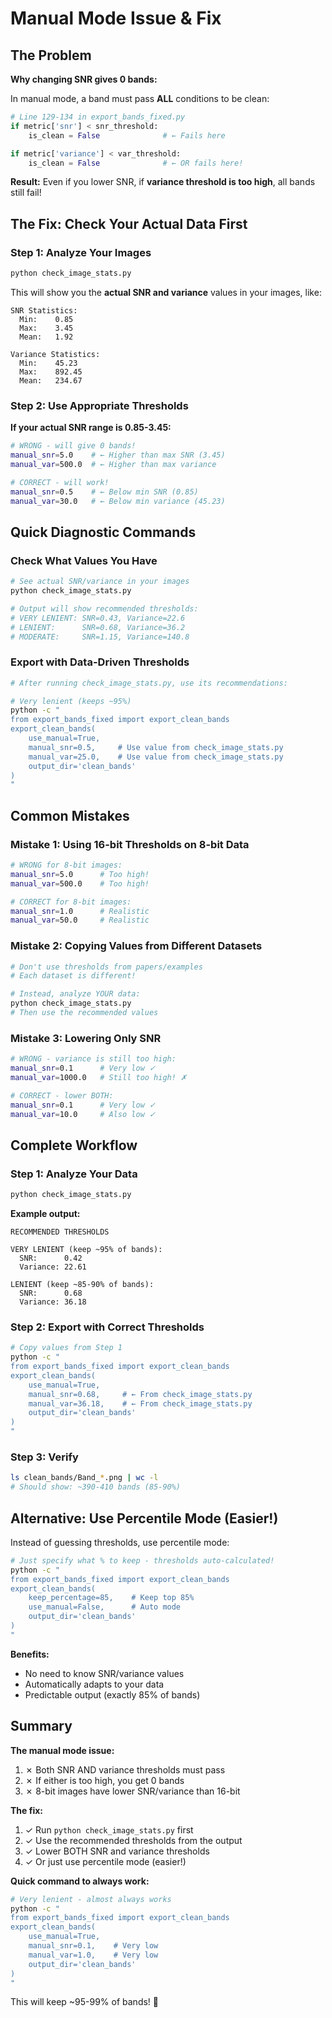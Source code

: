 # Manual Mode Issue & Fix

## The Problem

**Why changing SNR gives 0 bands:**

In manual mode, a band must pass **ALL** conditions to be clean:

```python
# Line 129-134 in export_bands_fixed.py
if metric['snr'] < snr_threshold:
    is_clean = False              # ← Fails here

if metric['variance'] < var_threshold:
    is_clean = False              # ← OR fails here!
```

**Result:** Even if you lower SNR, if **variance threshold is too high**, all bands still fail!

## The Fix: Check Your Actual Data First

### Step 1: Analyze Your Images

```bash
python check_image_stats.py
```

This will show you the **actual SNR and variance** values in your images, like:

```
SNR Statistics:
  Min:    0.85
  Max:    3.45
  Mean:   1.92

Variance Statistics:
  Min:    45.23
  Max:    892.45
  Mean:   234.67
```

### Step 2: Use Appropriate Thresholds

**If your actual SNR range is 0.85-3.45:**

```bash
# WRONG - will give 0 bands!
manual_snr=5.0    # ← Higher than max SNR (3.45)
manual_var=500.0  # ← Higher than max variance

# CORRECT - will work!
manual_snr=0.5    # ← Below min SNR (0.85)
manual_var=30.0   # ← Below min variance (45.23)
```

## Quick Diagnostic Commands

### Check What Values You Have

```bash
# See actual SNR/variance in your images
python check_image_stats.py

# Output will show recommended thresholds:
# VERY LENIENT: SNR=0.43, Variance=22.6
# LENIENT:      SNR=0.68, Variance=36.2
# MODERATE:     SNR=1.15, Variance=140.8
```

### Export with Data-Driven Thresholds

```bash
# After running check_image_stats.py, use its recommendations:

# Very lenient (keeps ~95%)
python -c "
from export_bands_fixed import export_clean_bands
export_clean_bands(
    use_manual=True,
    manual_snr=0.5,     # Use value from check_image_stats.py
    manual_var=25.0,    # Use value from check_image_stats.py
    output_dir='clean_bands'
)
"
```

## Common Mistakes

### Mistake 1: Using 16-bit Thresholds on 8-bit Data

```bash
# WRONG for 8-bit images:
manual_snr=5.0      # Too high!
manual_var=500.0    # Too high!

# CORRECT for 8-bit images:
manual_snr=1.0      # Realistic
manual_var=50.0     # Realistic
```

### Mistake 2: Copying Values from Different Datasets

```bash
# Don't use thresholds from papers/examples
# Each dataset is different!

# Instead, analyze YOUR data:
python check_image_stats.py
# Then use the recommended values
```

### Mistake 3: Lowering Only SNR

```bash
# WRONG - variance is still too high:
manual_snr=0.1      # Very low ✓
manual_var=1000.0   # Still too high! ✗

# CORRECT - lower BOTH:
manual_snr=0.1      # Very low ✓
manual_var=10.0     # Also low ✓
```

## Complete Workflow

### Step 1: Analyze Your Data
```bash
python check_image_stats.py
```

**Example output:**
```
RECOMMENDED THRESHOLDS

VERY LENIENT (keep ~95% of bands):
  SNR:      0.42
  Variance: 22.61

LENIENT (keep ~85-90% of bands):
  SNR:      0.68
  Variance: 36.18
```

### Step 2: Export with Correct Thresholds
```bash
# Copy values from Step 1
python -c "
from export_bands_fixed import export_clean_bands
export_clean_bands(
    use_manual=True,
    manual_snr=0.68,     # ← From check_image_stats.py
    manual_var=36.18,    # ← From check_image_stats.py
    output_dir='clean_bands'
)
"
```

### Step 3: Verify
```bash
ls clean_bands/Band_*.png | wc -l
# Should show: ~390-410 bands (85-90%)
```

## Alternative: Use Percentile Mode (Easier!)

Instead of guessing thresholds, use percentile mode:

```bash
# Just specify what % to keep - thresholds auto-calculated!
python -c "
from export_bands_fixed import export_clean_bands
export_clean_bands(
    keep_percentage=85,    # Keep top 85%
    use_manual=False,      # Auto mode
    output_dir='clean_bands'
)
"
```

**Benefits:**
- No need to know SNR/variance values
- Automatically adapts to your data
- Predictable output (exactly 85% of bands)

## Summary

**The manual mode issue:**
1. ✗ Both SNR AND variance thresholds must pass
2. ✗ If either is too high, you get 0 bands
3. ✗ 8-bit images have lower SNR/variance than 16-bit

**The fix:**
1. ✓ Run `python check_image_stats.py` first
2. ✓ Use the recommended thresholds from the output
3. ✓ Lower BOTH SNR and variance thresholds
4. ✓ Or just use percentile mode (easier!)

**Quick command to always work:**
```bash
# Very lenient - almost always works
python -c "
from export_bands_fixed import export_clean_bands
export_clean_bands(
    use_manual=True,
    manual_snr=0.1,    # Very low
    manual_var=1.0,    # Very low
    output_dir='clean_bands'
)
"
```

This will keep ~95-99% of bands! 🎯

